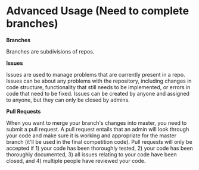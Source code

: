 # Advanced Usage \(Need to complete branches\)

**Branches**

Branches are subdivisions of repos.

**Issues**

Issues are used to manage problems that are currently present in a repo. Issues can be about any problems with the repository, including changes in code structure, functionality that still needs to be implemented, or errors in code that need to be fixed. Issues can be created by anyone and assigned to anyone, but they can only be closed by admins.

**Pull Requests**

When you want to merge your branch's changes into master, you need to submit a pull request. A pull request entails that an admin will look through your code and make sure it is working and appropriate for the master branch \(it'll be used in the final competition code\). Pull requests will only be accepted if 1\) your code has been thoroughly tested, 2\) your code has been thoroughly documented, 3\) all issues relating to your code have been closed, and 4\) multiple people have reviewed your code.

